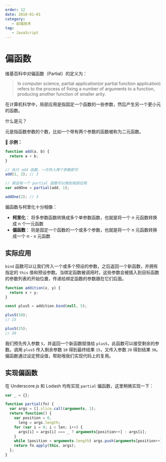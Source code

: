```yaml
---
order: 12
date: 2018-01-01
category:
   - 前端技术
tag:
   - JavaScript
---
```


# 偏函数

维基百科中对偏函数（Partial）的定义为：

>In computer science, partial application(or partial function application) refers to the process of fixing a number of arguments to a function, producing another function of smaller arity.

在计算机科学中，局部应用是指固定一个函数的一些参数，然后产生另一个更小元的函数。

什么是元？

元是指函数参数的个数，比如一个带有两个参数的函数被称为二元函数。

🌰 **示例：**

```js
function add(a, b) {
  return a + b;
}

// 执行 add 函数，一次传入两个参数即可
add(1, 2); // 3

// 假设有一个 partial 函数可以做到局部应用
var addOne = partial(add, 1);

addOne(2); // 3
```

偏函数与柯里化十分相像：

- **柯里化**： 将多参数函数转换成多个单参数函数，也就是将一个 n 元函数转换成 n 个一元函数
- **偏函数**： 则是固定一个函数的一个或多个参数，也就是将一个 n 元函数转换成一个 n - x 元函数

## 实际应用

`bind` 函数可以让我们传入一个或多个预设的参数，之后返回一个新函数，并拥有指定的 `this` 值和预设参数。当绑定函数被调用时，这些参数会被插入到目标函数的参数列表的开始位置，传递给绑定函数的参数跟在它们后面。

```js
function addition(x, y) {
  return x + y;
}

const plus5 = addition.bind(null, 5);

plus5(10);
// 15

plus5(25);
// 30
```

我们预先传入参数 `5`，并返回一个新函数赋值给 `plus5`，此函数可以接受剩余的参数。调用 `plus5` 传入剩余参数 `10` 得到最终结果 `15`，又传入参数 `20` 得到结果 `30`。偏函数通过设定预设值，帮助哦我们实现代码上的复用。

## 实现偏函数

在 Underscore.js 和 Lodash 均有实现 `partial` 偏函数，这里稍微实现一下：

```js
var _ = {};

function partial(fn) {
  var args = [].slice.call(arguments, 1);
  return function() {
    var position = 0,
      leng = args.length;
    for (var i = 0; i < len; i++) {
      args[i] = args[i] === _ ? arguments[position++] : args[i];
    }
    while (position < arguments.length) args.push(arguments[position++]);
    return fn.apply(this, args);
  };
}
```
